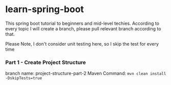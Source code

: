 # learn-spring-boot
This spring boot tutorial to beginners and mid-level techies.
According to every topic I will create a branch, please pull relevant branch according to that.

Please Note, I don't consider unit testing here, so I skip the test for every time


### Part 1 - Create Project Structure ###

branch name: project-structure-part-2
Maven Command: ```mvn clean install -DskipTests=true```